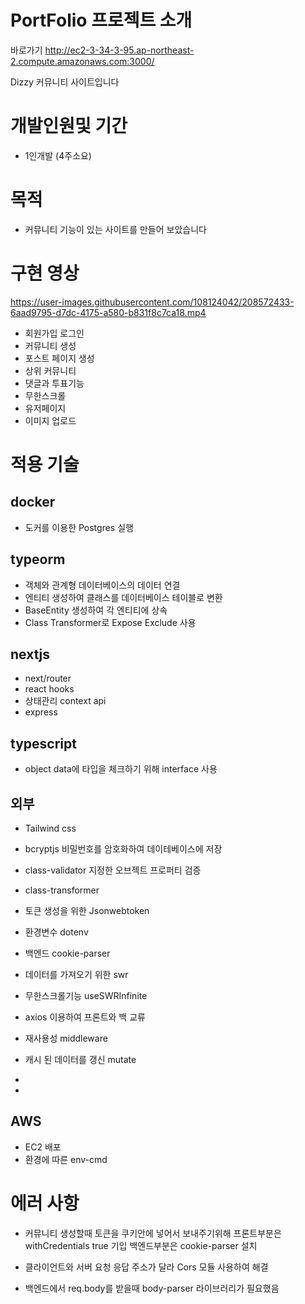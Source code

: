 #   PortFolio 프로젝트 소개

바로가기 http://ec2-3-34-3-95.ap-northeast-2.compute.amazonaws.com:3000/

Dizzy 커뮤니티 사이트입니다

# 개발인원및 기간
- 1인개발 (4주소요)

# 목적
- 커뮤니티 기능이 있는 사이트를 만들어 보았습니다

# 구현 영상
https://user-images.githubusercontent.com/108124042/208572433-6aad9795-d7dc-4175-a580-b831f8c7ca18.mp4

- 회원가입 로그인
- 커뮤니티 생성
- 포스트 페이지 생성
- 상위 커뮤니티
- 댓글과 투표기능
- 무한스크롤
- 유저페이지
- 이미지 업로드

# 적용 기술
## docker
- 도커를 이용한 Postgres 실행

## typeorm
- 객체와 관계형 데이터베이스의 데이터 연결
- 엔티티 생성하여 클래스를 데이터베이스 테이블로 변환
- BaseEntity 생성하여 각 엔티티에 상속
- Class Transformer로 Expose Exclude 사용

## nextjs
- next/router
- react hooks
- 상태관리 context api
- express

## typescript
- object data에 타입을 체크하기 위해 interface 사용

## 외부
- Tailwind css
- bcryptjs 비밀번호를 암호화하여 데이테베이스에 저장
- class-validator 지정한 오브젝트 프로퍼티 검증
- class-transformer 

- 토큰 생성을 위한 Jsonwebtoken
- 환경변수 dotenv
- 백엔드 cookie-parser
- 데이터를 가져오기 위한 swr
- 무한스크롤기능 useSWRInfinite
- axios 이용하여 프론트와 백 교류
- 재사용성 middleware
- 캐시 된 데이터를 갱신 mutate
- 
- 

## AWS
- EC2 배포
- 환경에 따른 env-cmd


# 에러 사항

- 커뮤니티 생성할때 토큰을 쿠키안에 넣어서 보내주기위해
프론트부분은 withCredentials true 기입
백엔드부분은 cookie-parser 설치

- 클라이언트와 서버 요청 응답 주소가 달라 Cors 모듈 사용하여 해결

- 백엔드에서 req.body를 받을때 body-parser 라이브러리가 필요했음

